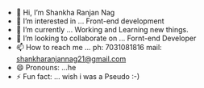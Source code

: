 - 👋 Hi, I’m Shankha Ranjan Nag
- 👀 I’m interested in ... Front-end development
- 🌱 I’m currently ... Working and Learning new things.
- 💞️ I’m looking to collaborate on ... Fornt-end Developer
- 📫 How to reach me ... ph: 7031081816  mail: shankharanjannag21@gmail.com
- 😄 Pronouns: ...he
- ⚡ Fun fact: ... wish i was a Pseudo :-)

<!---
SRN-GitHub/SRN-GitHub is a ✨ special ✨ repository because its `README.md` (this file) appears on your GitHub profile.
You can click the Preview link to take a look at your changes.
--->

